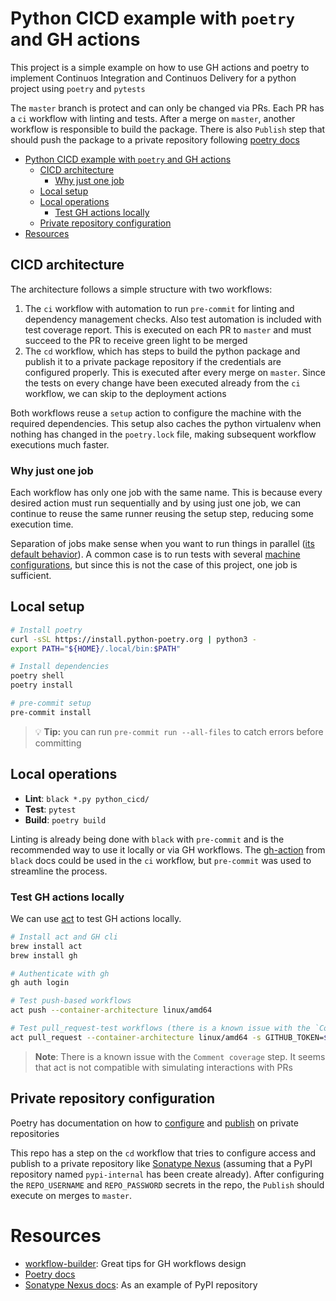 # Python CICD example with `poetry` and GH actions

This project is a simple example on how to use GH actions and poetry to
implement Continuos Integration and Continuos Delivery for a python project
using `poetry` and `pytests`

The `master` branch is protect and can only be changed via PRs. Each PR has a `ci`
workflow with linting and tests. After a merge on `master`, another workflow
is responsible to build the package. There is also `Publish` step that should
push the package to a private repository following
[poetry docs](https://python-poetry.org/docs/master/libraries/#publishing-to-a-private-repository)

- [Python CICD example with `poetry` and GH actions](#python-cicd-example-with-poetry-and-gh-actions)
  - [CICD architecture](#cicd-architecture)
    - [Why just one job](#why-just-one-job)
  - [Local setup](#local-setup)
  - [Local operations](#local-operations)
    - [Test GH actions locally](#test-gh-actions-locally)
  - [Private repository configuration](#private-repository-configuration)
- [Resources](#resources)

## CICD architecture

The architecture follows a simple structure with two workflows:

1. The `ci` workflow with automation to run `pre-commit` for linting and dependency management checks.
Also test automation is included with test coverage report. This is executed on each PR to `master` and
must succeed to the PR to receive green light to be merged
2. The `cd` workflow, which has steps to build the python package and publish it to a private package repository
if the credentials are configured properly. This is executed after every merge on `master`. Since the tests
on every change have been executed already from the `ci` workflow, we can skip to the deployment actions

Both workflows reuse a `setup` action to configure the machine with the required dependencies. This setup
also caches the python virtualenv when nothing has changed in the `poetry.lock` file, making subsequent
workflow executions much faster.

### Why just one job

Each workflow has only one job with the same name. This is because every desired action must run sequentially and by using
just one job, we can continue to reuse the same runner reusing the setup step, reducing some execution time.

Separation of jobs make sense when you want to run things in parallel
([its default behavior]([snok/install-poetr](https://docs.github.com/en/actions/using-workflows/about-workflows#creating-dependent-jobs))).
A common case is to run tests with several [machine configurations](https://docs.github.com/en/actions/using-jobs/using-a-matrix-for-your-jobs),
but since this is not the case of this project, one job is sufficient.

## Local setup

```bash
# Install poetry
curl -sSL https://install.python-poetry.org | python3 -
export PATH="${HOME}/.local/bin:$PATH"

# Install dependencies
poetry shell
poetry install

# pre-commit setup
pre-commit install
```

> 💡 **Tip:** you can run `pre-commit run --all-files` to catch errors before committing

## Local operations

- **Lint**: `black *.py python_cicd/`
- **Test**: `pytest`
- **Build**: `poetry build`

Linting is already being done with `black` with `pre-commit` and is the recommended way to use it
locally or via GH workflows. The [gh-action](https://black.readthedocs.io/en/stable/integrations/github_actions.html)
from `black` docs could be used in the `ci` workflow, but `pre-commit` was used to streamline the process.

### Test GH actions locally

We can use [act](https://github.com/nektos/act) to test GH actions locally.

```bash
# Install act and GH cli
brew install act
brew install gh

# Authenticate with gh
gh auth login

# Test push-based workflows
act push --container-architecture linux/amd64

# Test pull_request-test workflows (there is a known issue with the `Comment coverage` step)
act pull_request --container-architecture linux/amd64 -s GITHUB_TOKEN=$(gh auth status -t 2>&1 | grep Token | awk '{print $3}')
```

> **Note**: There is a known issue with the `Comment coverage` step. It seems that act is
> not compatible with simulating interactions with PRs

## Private repository configuration

Poetry has documentation on how to [configure](https://python-poetry.org/docs/master/repositories/#publishing-to-a-private-repository)
and [publish](https://python-poetry.org/docs/master/libraries/#publishing-to-a-private-repository) on private repositories

This repo has a step on the `cd` workflow that tries to configure access and publish to a private repository like
[Sonatype Nexus](https://python-poetry.org/docs/master/libraries/#publishing-to-a-private-repository)
(assuming that a PyPI repository named `pypi-internal` has been create already). After configuring
the `REPO_USERNAME` and `REPO_PASSWORD` secrets in the repo, the `Publish` should execute on merges to `master`.

# Resources

- [workflow-builder](https://michaelcurrin.github.io/workflow-builder/#tips): Great tips for GH workflows design
- [Poetry docs](https://python-poetry.org/docs/master/)
- [Sonatype Nexus docs](https://help.sonatype.com/repomanager3/nexus-repository-administration/formats/pypi-repositories): As an example of PyPI repository
